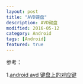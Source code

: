 ```yaml
---
layout: post
title: "AVD键盘"
description: AVD键盘
modified: 2016-05-12
category: Android
tags: [Android]
featured: true
---
```


参考：

1.[android avd 键盘上的对应键](http://blog.csdn.net/acnt3w/article/details/7301614)